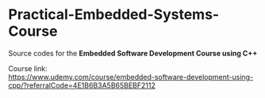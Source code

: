 # Practical-Embedded-Systems-Course  

Source codes for the **Embedded Software Development Course using C++**  

Course link:  
https://www.udemy.com/course/embedded-software-development-using-cpp/?referralCode=4E1B6B3A5B65BEBF2112  

